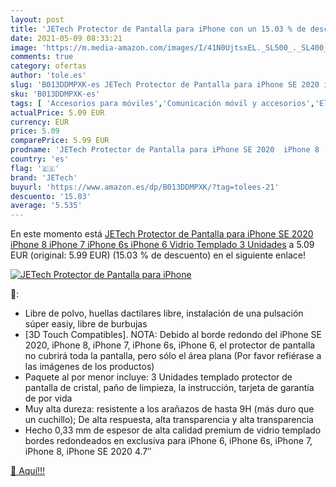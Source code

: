 ```yaml
---
layout: post
title: 'JETech Protector de Pantalla para iPhone con un 15.03 % de descuento'
date: 2021-05-09 08:33:21
image: 'https://m.media-amazon.com/images/I/41N0UjtsxEL._SL500_._SL400_.jpg'
comments: true
category: ofertas
author: 'tole.es'
slug: 'B013DDMPXK-es JETech Protector de Pantalla para iPhone SE 2020 iPhone 8...'
sku: 'B013DDMPXK-es'
tags: [ 'Accesorios para móviles','Comunicación móvil y accesorios','Electrónica','Mantenimiento, cuidado y reparaciones de teléfonos móviles','Protectores de pantalla para móviles','iphone','jetech', ]
actualPrice: 5.09 EUR
currency: EUR
price: 5.09
comparePrice: 5.99 EUR
prodname: 'JETech Protector de Pantalla para iPhone SE 2020  iPhone 8  iPhone 7  iPhone 6s  iPhone 6  Vidrio Templado  3 Unidades'
country: 'es'
flag: '🇪🇸'
brand: 'JETech'
buyurl: 'https://www.amazon.es/dp/B013DDMPXK/?tag=tolees-21'
descuento: '15.03'
average: '5.535'
---
```


En este momento está [JETech Protector de Pantalla para iPhone SE 2020  iPhone 8  iPhone 7  iPhone 6s  iPhone 6  Vidrio Templado  3 Unidades](https://www.amazon.es/dp/B013DDMPXK/?tag=tolees-21) a 5.09 EUR (original: 5.99 EUR) (15.03 %  de descuento) en el siguiente enlace!

[![JETech Protector de Pantalla para iPhone](https://m.media-amazon.com/images/I/41N0UjtsxEL._SL500_._SL400_.jpg)](https://www.amazon.es/dp/B013DDMPXK/?tag=tolees-21)

🔎:

- Libre de polvo, huellas dactilares libre, instalación de una pulsación súper easiy, libre de burbujas
- [3D Touch Compatibles]. NOTA: Debido al borde redondo del iPhone SE 2020, iPhone 8, iPhone 7, iPhone 6s, iPhone 6, el protector de pantalla no cubrirá toda la pantalla, pero sólo el área plana (Por favor refiérase a las imágenes de los productos)
- Paquete al por menor incluye: 3 Unidades templado protector de pantalla de cristal, paño de limpieza, la instrucción, tarjeta de garantía de por vida
- Muy alta dureza: resistente a los arañazos de hasta 9H (más duro que un cuchillo); De alta respuesta, alta transparencia y alta transparencia
- Hecho 0,33 mm de espesor de alta calidad premium de vidrio templado bordes redondeados en exclusiva para iPhone 6, iPhone 6s, iPhone 7, iPhone 8, iPhone SE 2020 4.7″

[🛒 Aquí!!!](https://www.amazon.es/dp/B013DDMPXK/?tag=tolees-21)
